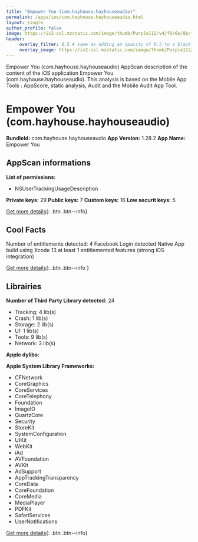 ```yaml
---
title: "Empower You (com.hayhouse.hayhouseaudio)"
permalink: /apps/ios/com.hayhouse.hayhouseaudio.html
layout: single
author_profile: false
image: https://is2-ssl.mzstatic.com/image/thumb/Purple112/v4/f9/6e/8b/f96e8b36-a791-af96-c9d9-2fd73cf6da62/AppIcon-1x_U007emarketing-0-7-0-sRGB-85-220.jpeg/512x512bb.jpg
header: 
     overlay_filter: 0.5 # same as adding an opacity of 0.5 to a black background
     overlay_image: https://is2-ssl.mzstatic.com/image/thumb/Purple112/v4/f9/6e/8b/f96e8b36-a791-af96-c9d9-2fd73cf6da62/AppIcon-1x_U007emarketing-0-7-0-sRGB-85-220.jpeg/512x512bb.jpg
---
```

Empower You (com.hayhouse.hayhouseaudio) AppScan description of the content of the iOS application Empower You (com.hayhouse.hayhouseaudio). This analysis is based on the Mobile App Tools : AppScore, static analysis, Audit and the Mobile Audit App Tool.

# Empower You (com.hayhouse.hayhouseaudio)

**BundleId:** com.hayhouse.hayhouseaudio
**App Version:** 1.28.2
**App Name:** Empower You


## AppScan informations 

**List of permissions:** 
- NSUserTrackingUsageDescription
  
  
**Private keys:** 29
**Public keys:** 7
**Custom keys:** 16
**Low securit keys:** 5
  
[Get more details](/pricing.html){: .btn .btn--info}

## Cool Facts

Number of entitlements detected: 4
Facebook Login detected
Native App
build using Xcode 13
at least 1 entitlemented features (strong iOS integration)
  
[Get more details](/pricing.html){: .btn .btn--info }

## Librairies 
**Number of Third Party Library detected:** 24
- Tracking: 4 lib(s)
- Crash: 1 lib(s)
- Storage: 2 lib(s)
- UI: 1 lib(s)
- Tools: 9 lib(s)
- Network: 3 lib(s)


**Apple dylibs:**


**Apple System Library Frameworks:**
- CFNetwork
- CoreGraphics
- CoreServices
- CoreTelephony
- Foundation
- ImageIO
- QuartzCore
- Security
- StoreKit
- SystemConfiguration
- UIKit
- WebKit
- iAd
- AVFoundation
- AVKit
- AdSupport
- AppTrackingTransparency
- CoreData
- CoreFoundation
- CoreMedia
- MediaPlayer
- PDFKit
- SafariServices
- UserNotifications


  
[Get more details](/pricing.html){: .btn .btn--info}

